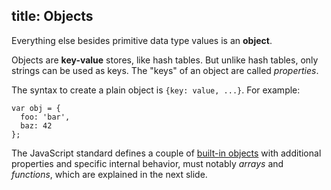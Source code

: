 title: Objects
---
Everything else besides primitive data type values is an **object**.

Objects are **key-value** stores, like hash tables. But unlike hash tables, only
strings can be used as keys. The "keys" of an object are called *properties*.

The syntax to create a plain object is `{key: value, ...}`. For example:

```
var obj = {
  foo: 'bar',
  baz: 42
};
```
The JavaScript standard defines a couple of [built-in objects][] with additional
properties and specific internal behavior, must notably *arrays* and
*functions*, which are explained in the next slide.

[built-in objects]: https://developer.mozilla.org/en-US/docs/Web/JavaScript/Guide/Predefined_Core_Objects
